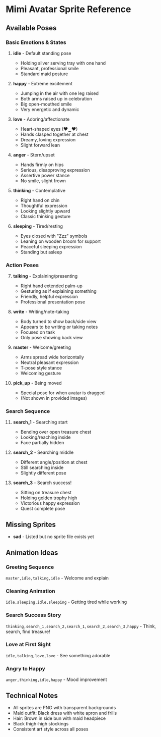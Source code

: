 # Mimi Avatar Sprite Reference

## Available Poses

### Basic Emotions & States

1. **idle** - Default standing pose
   - Holding silver serving tray with one hand
   - Pleasant, professional smile
   - Standard maid posture

2. **happy** - Extreme excitement
   - Jumping in the air with one leg raised
   - Both arms raised up in celebration
   - Big open-mouthed smile
   - Very energetic and dynamic

3. **love** - Adoring/affectionate 
   - Heart-shaped eyes (♥‿♥)
   - Hands clasped together at chest
   - Dreamy, loving expression
   - Slight forward lean

4. **anger** - Stern/upset
   - Hands firmly on hips
   - Serious, disapproving expression
   - Assertive power stance
   - No smile, slight frown

5. **thinking** - Contemplative
   - Right hand on chin
   - Thoughtful expression
   - Looking slightly upward
   - Classic thinking gesture

6. **sleeping** - Tired/resting
   - Eyes closed with "Zzz" symbols
   - Leaning on wooden broom for support
   - Peaceful sleeping expression
   - Standing but asleep

### Action Poses

7. **talking** - Explaining/presenting
   - Right hand extended palm-up
   - Gesturing as if explaining something
   - Friendly, helpful expression
   - Professional presentation pose

8. **write** - Writing/note-taking
   - Body turned to show back/side view
   - Appears to be writing or taking notes
   - Focused on task
   - Only pose showing back view

9. **master** - Welcome/greeting
   - Arms spread wide horizontally
   - Neutral pleasant expression
   - T-pose style stance
   - Welcoming gesture

10. **pick_up** - Being moved
    - Special pose for when avatar is dragged
    - (Not shown in provided images)

### Search Sequence

11. **search_1** - Searching start
    - Bending over open treasure chest
    - Looking/reaching inside
    - Face partially hidden

12. **search_2** - Searching middle  
    - Different angle/position at chest
    - Still searching inside
    - Slightly different pose

13. **search_3** - Search success!
    - Sitting on treasure chest
    - Holding golden trophy high
    - Victorious happy expression
    - Quest complete pose

## Missing Sprites

- **sad** - Listed but no sprite file exists yet

## Animation Ideas

### Greeting Sequence
`master,idle,talking,idle` - Welcome and explain

### Cleaning Animation  
`idle,sleeping,idle,sleeping` - Getting tired while working

### Search Success Story
`thinking,search_1,search_2,search_1,search_2,search_3,happy` - Think, search, find treasure!

### Love at First Sight
`idle,talking,love,love` - See something adorable

### Angry to Happy
`anger,thinking,idle,happy` - Mood improvement

## Technical Notes

- All sprites are PNG with transparent backgrounds
- Maid outfit: Black dress with white apron and frills
- Hair: Brown in side bun with maid headpiece
- Black thigh-high stockings
- Consistent art style across all poses
